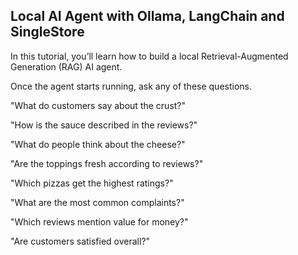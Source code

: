 ## Local AI Agent with Ollama, LangChain and SingleStore
In this tutorial, you’ll learn how to build a local Retrieval-Augmented Generation (RAG) AI agent.

Once the agent starts running, ask any of these questions.

"What do customers say about the crust?"

"How is the sauce described in the reviews?"

"What do people think about the cheese?"

"Are the toppings fresh according to reviews?"

"Which pizzas get the highest ratings?"

"What are the most common complaints?"

"Which reviews mention value for money?"

"Are customers satisfied overall?"
